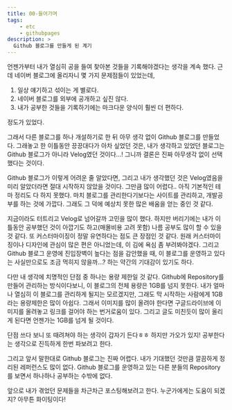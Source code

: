 ```yaml
---
title: 00-들어가며
tags:
    - etc
    - githubpages
description: >
  Github 블로그를 만들게 된 계기
---
```

언젠가부터 내가 열심히 공을 들여 찾아본 것들을 기록해야겠다는 생각을 계속 했다. 근데 네이버 블로그에 올리자니 몇 가지 문제점들이 있었는데,

1. 일상 얘기하고 섞이는 게 별로다.
2. 네이버 블로그를 외부에 공개하고 싶진 않다.
3. 내가 공부한 것들을 기록하기에는 마크다운 양식이 훨씬 더 편하다.

정도가 있었다.

그래서 다른 블로그를 하나 개설하기로 한 뒤 아무 생각 없이 Github 블로그를 만들었다. 그래놓고 한 이틀동안 끙끙대다가 아차 싶었던 것은, 내가 생각하고 있었던 블로그는 Github 블로그가 아니라 Velog였던 것이다...! 그니까 결론은 진짜 아무생각 없이 선택했다는 것이다.

Github 블로그가 이렇게 어려운 줄 알았다면, 그리고 내가 생각했던 것은 Velog였음을 미리 알았더라면 절대 시작하지 않았을 것이다. 그만큼 많이 어렵다.. 아직 기본적인 테마 정리도 다 하지 못했다. 마치 블로그를 관리한다기보다는 사이트를 관리하고, 개발공부를 하는 것에 가깝다. 그래도 그 덕에 예상치 못한 많은 배움을 얻는 중인 것 같다.

지금이라도 터트리고 Velog로 넘어갈까 고민을 많이 했다. 하지만 버리기에는 내가 이틀동안 공부했던 것이 아깝기도 하고(매몰비용 고려 못함) 나름 공부도 많이 할 수 있을 것 같다. 또 커스터마이징이 정말 유연하다는 점도 큰 장점인 것 같다. 원래 커스터마이징이나 디자인에 관심이 많은 편은 아니었는데, 이 김에 욕심 좀 부려봐야겠다. 그리고 Github 블로그 운영에 진입장벽이 높다는 점을 감안했을 때, 이 블로그를 운영하고 있다는 사실만으로도 조금 먹히지 않을까...? 하는 약간의 기대감이 있기도 하다.

다만 내 생각에 치명적인 단점 중 하나는 용량 제한일 것 같다. Github에 Repository를 만들어 관리하는 방식이다보니, 이 블로그의 전체 용량은 1GB를 넘지 못한다. 내가 얼마나 열심히 이 블로그를 관리하게 될지는 모르겠지만, 그래도 막 시작하는 사람에게 1GB라는 용량제한은 많이 아쉽다. 그래서 이미지를 많이 올려야 한다면 구글드라이브에 이미지를 올려놓고 링크를 걸어야 하는 번거로움이 있다. 그리고 글도 미친듯이 많이 올리게 된다면 언젠가는 1GB를 넘게 될 것이다.

단점 쓰다 보니 또 때려쳐야 하는 생각이 갑자기 든다ㅎㅎ 하지만 가오가 있지! 공부한다는 생각으로 진득하게 한번 파보려고 한다.

그리고 앞서 말한대로 Github 블로그는 진짜 어렵다. 내가 기대했던 것만큼 깔끔하게 정리된 레퍼런스도 많이 없다. Github 블로그를 운영하고 있는 다른 분들의 Repository를 보면서 하나하나 공부하는 수밖에 없다.

앞으로 내가 겪었던 문제들을 차근차근 포스팅해보려고 한다. 누군가에게는 도움이 되겠지? 아무튼 화이팅이다!